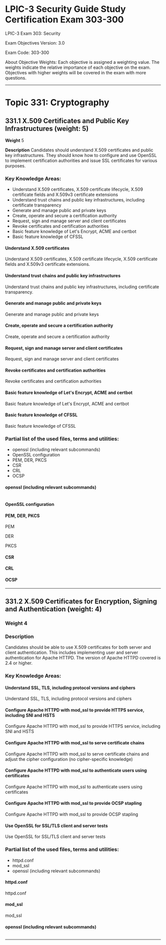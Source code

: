 # LPIC-3 Security Guide Study Certification Exam 303-300

LPIC-3 Exam 303: Security

Exam Objectives Version: 3.0

Exam Code: 303-300

About Objective Weights: Each objective is assigned a weighting value. The weights indicate the relative importance of each objective on the exam. Objectives with higher weights will be covered in the exam with more questions.

---

# Topic 331: Cryptography

## 331.1 X.509 Certificates and Public Key Infrastructures (weight: 5)

**Weight**	5

**Description**	Candidates should understand X.509 certificates and public key infrastructures. They should know how to configure and use OpenSSL to implement certification authorities and issue SSL certificates for various purposes.

### Key Knowledge Areas:

- Understand X.509 certificates, X.509 certificate lifecycle, X.509 certificate fields and X.509v3 certificate extensions
- Understand trust chains and public key infrastructures, including certificate transparency
- Generate and manage public and private keys
- Create, operate and secure a certification authority
- Request, sign and manage server and client certificates
- Revoke certificates and certification authorities
- Basic feature knowledge of Let's Encrypt, ACME and certbot
- Basic feature knowledge of CFSSL


#### Understand X.509 certificates

Understand X.509 certificates, X.509 certificate lifecycle, X.509 certificate fields and X.509v3 certificate extensions.


#### Understand trust chains and public key infrastructures

Understand trust chains and public key infrastructures, including certificate transparency.


#### Generate and manage public and private keys

Generate and manage public and private keys


#### Create, operate and secure a certification authority

Create, operate and secure a certification authority


#### Request, sign and manage server and client certificates

Request, sign and manage server and client certificates


#### Revoke certificates and certification authorities

Revoke certificates and certification authorities


#### Basic feature knowledge of Let's Encrypt, ACME and certbot

Basic feature knowledge of Let's Encrypt, ACME and certbot


#### Basic feature knowledge of CFSSL

Basic feature knowledge of CFSSL


### Partial list of the used files, terms and utilities:

- openssl (including relevant subcommands)
- OpenSSL configuration
- PEM, DER, PKCS
- CSR
- CRL
- OCSP


#### openssl (including relevant subcommands)

```bash

```

#### OpenSSL configuration

#### PEM, DER, PKCS

PEM

DER

PKCS

#### CSR

#### CRL

#### OCSP


---

## 331.2 X.509 Certificates for Encryption, Signing and Authentication (weight: 4)

### Weight	4

### Description

Candidates should be able to use X.509 certificates for both server and client authentication. This includes implementing user and server authentication for Apache HTTPD. The version of Apache HTTPD covered is 2.4 or higher.


### Key Knowledge Areas:

#### Understand SSL, TLS, including protocol versions and ciphers

Understand SSL, TLS, including protocol versions and ciphers

#### Configure Apache HTTPD with mod_ssl to provide HTTPS service, including SNI and HSTS

Configure Apache HTTPD with mod_ssl to provide HTTPS service, including SNI and HSTS

#### Configure Apache HTTPD with mod_ssl to serve certificate chains 

Configure Apache HTTPD with mod_ssl to serve certificate chains and adjust the cipher configuration (no cipher-specific knowledge)

#### Configure Apache HTTPD with mod_ssl to authenticate users using certificates

Configure Apache HTTPD with mod_ssl to authenticate users using certificates

#### Configure Apache HTTPD with mod_ssl to provide OCSP stapling

Configure Apache HTTPD with mod_ssl to provide OCSP stapling

#### Use OpenSSL for SSL/TLS client and server tests
Use OpenSSL for SSL/TLS client and server tests


### Partial list of the used files, terms and utilities:

- httpd.conf
- mod_ssl
- openssl (including relevant subcommands)


#### httpd.conf

httpd.conf

#### mod_ssl

mod_ssl

#### openssl (including relevant subcommands)


```bash

```

---
